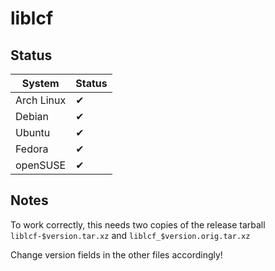 
# liblcf

## Status

System     | Status
-----------| ------
Arch Linux | ✔
Debian     | ✔
Ubuntu     | ✔
Fedora     | ✔
openSUSE   | ✔

## Notes

To work correctly, this needs two copies of the release tarball
`liblcf-$version.tar.xz` and `liblcf_$version.orig.tar.xz`

Change version fields in the other files accordingly!
